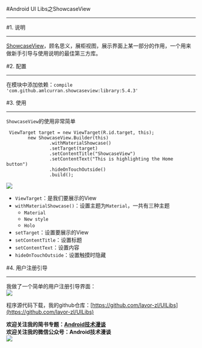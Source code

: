 #Android UI Libs之ShowcaseView  
***  
#1. 说明  
***  
[ShowcaseView](https://github.com/amlcurran/ShowcaseView)，顾名思义，展柜视图，展示界面上某一部分的作用，一个用来做新手引导与使用说明的最佳第三方库。  

#2. 配置  
***  
在模块中添加依赖：`compile 'com.github.amlcurran.showcaseview:library:5.4.3'`  

#3. 使用  
***  
`ShowcaseView`的使用非常简单  
```  
 ViewTarget target = new ViewTarget(R.id.target, this);
        new ShowcaseView.Builder(this)
                .withMaterialShowcase()
                .setTarget(target)
                .setContentTitle("ShowcaseView")
                .setContentText("This is highlighting the Home button")
                .hideOnTouchOutside()
                .build();  
```  
![](http://i.imgur.com/R7fdr2M.png)  

- `ViewTarget`：是我们要展示的View  
- `withMaterialShowcase()`：设置主题为`Material`，一共有三种主题  
   - `Material`  
   - `New style`  
   - `Holo`  
- `setTarget`：设置要展示的View  
- `setContentTitle`：设置标题  
- `setContentText`：设置内容  
- `hideOnTouchOutside`：设置触摸时隐藏  

#4. 用户注册引导  
***  
我做了一个简单的用户注册引导界面：  
![](http://i.imgur.com/WzMzlRo.gif)  

程序源代码下载，我的github仓库：[https://github.com/lavor-zl/UILibs](https://github.com/lavor-zl/UILibs) 


**欢迎关注我的简书专题：[Android技术漫谈](http://www.jianshu.com/collection/4833a48d1cb2)**   
**欢迎关注我的微信公众号：Android技术漫谈**  
![](http://i.imgur.com/u75x3BP.jpg)